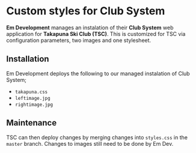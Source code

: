 # Custom styles for Club System

**Em Development** manages an instalation of their **Club System** web application for **Takapuna Ski Club (TSC)**.  This is customized for TSC via configuration parameters, two images and one stylesheet.

## Installation

Em Development deploys the following to our managed instalation of Club System;

- `takapuna.css`
- `leftimage.jpg`
- `rightimage.jpg`

## Maintenance

TSC can then deploy changes by merging changes into `styles.css` in the `master` branch.  Changes to images still need to be done by Em Dev.
